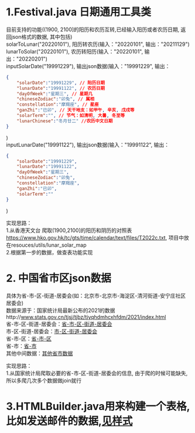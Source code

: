 # 1.Festival.java 日期通用工具类
目前支持的功能((1900, 2100]的阳历和农历互转,已经输入阳历或者农历日期, 返回json格式的数据, 其中包括)<br/>
solarToLunar("20220101"), 阳历转农历(输入："20220101", 输出："20211129")<br/>
lunarToSolar("20220101"), 农历转阳历(输入："20220101", 输出："20220201")<br/>
inputSolarDate("19991229"), 输出json数据(输入："19991229", 输出：
```json
{
    "solarDate":"19991229", // 阳历日期
    "lunarDate":"19991122", // 农历日期
    "dayOfWeek":"星期三", // 星期几
    "chineseZodiac":"卯兔", // 属相
    "constellation":"摩羯座", // 星座
    "ganZhi":"已卯", // 天干地支：如甲午, 辛亥, 戊戌等
    "solarTerm":"", // 节气：如清明, 大暑, 冬至等
    "lunarChinese":"冬月廿二" //农历中文日期 
}
```
)<br/>
inputLunarDate("19991122"), 输出json数据(输入："19991122", 输出：
```json
{
    "solarDate":"19991229",
    "lunarDate":"19991122",
    "dayOfWeek":"星期三",
    "chineseZodiac":"卯兔",
    "constellation":"摩羯座",
    "ganZhi":"已卯",
    "solarTerm":""
}
```
)<br/>

实现思路：<br/>
1.从香港天文台 爬取(1900,2100]的阳历和阴历的对照表 https://www.hko.gov.hk/tc/gts/time/calendar/text/files/T2022c.txt, 项目中放在resouces/utils/lunar_solar_map<br/>
2.根据第一步的数据，做查表功能实现<br/>

# 2. 中国省市区json数据
具体为省-市-区-街道-居委会(如：北京市-北京市-海淀区-清河街道-安宁庄社区居委会)<br/>
数据来源于：国家统计局最新公布的2021的数据http://www.stats.gov.cn/tjsj/tjbz/tjyqhdmhcxhfdm/2021/index.html<br/>
省-市-区-街道-居委会：[省-市-区-街道-居委会](https://github.com/HangboQuan/CommonUtils/blob/master/province-city-zone-street-stay/provinces.json)<br/>
市-区-街道-居委会：[市-区-街道-居委会](https://github.com/HangboQuan/CommonUtils/blob/master/province-city-zone-street-stay/cities.json)<br/>
省-市-区：[省-市-区](https://github.com/HangboQuan/CommonUtils/blob/master/province-city-zone-street-stay/provinces_cities_zones.txt)<br/>
省-市：[省-市](https://github.com/HangboQuan/CommonUtils/blob/master/province-city-zone-street-stay/province_city.txt)<br/>
其他中间数据：[其他省市数据](https://github.com/HangboQuan/CommonUtils/tree/master/province-city-zone-street-stay)<br/>

实现思路：<br/>
1.从国家统计局爬取必要的省-市-区-街道-居委会的信息, 由于爬的时候可能缺失, 所以多爬几次多个数据做join就行<br/>

# 3.HTMLBuilder.java用来构建一个表格,比如发送邮件的数据,[见样式](https://github.com/HangboQuan/CommonUtils/blob/master/picture/20220919-211900.png)


